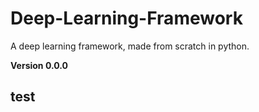 # Deep-Learning-Framework
A deep learning framework, made from scratch in python.

**Version 0.0.0**

## test
